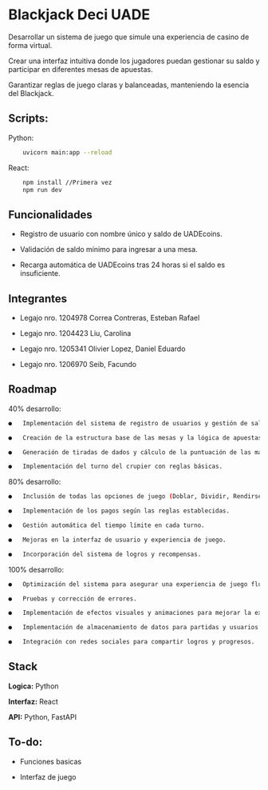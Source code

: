 
# Blackjack Deci UADE

Desarrollar un sistema de juego que simule una experiencia de casino de forma virtual.

Crear una interfaz intuitiva donde los jugadores puedan gestionar su saldo y participar en diferentes mesas de apuestas.

Garantizar reglas de juego claras y balanceadas, manteniendo la esencia del Blackjack.


## Scripts:

Python: 
```bash
    uvicorn main:app --reload
```

React: 
```bash
    npm install //Primera vez
    npm run dev
```

## Funcionalidades

- Registro de usuario con nombre único y saldo de UADEcoins.

- Validación de saldo mínimo para ingresar a una mesa.

- Recarga automática de UADEcoins tras 24 horas si el saldo es insuficiente.

## Integrantes

- Legajo nro. 1204978 Correa Contreras, Esteban Rafael

- Legajo nro. 1204423 Liu, Carolina

- Legajo nro. 1205341 Olivier Lopez, Daniel Eduardo

- Legajo nro. 1206970 Seib, Facundo


## Roadmap

40% desarrollo: 
```bash
●	Implementación del sistema de registro de usuarios y gestión de saldo.

●	Creación de la estructura base de las mesas y la lógica de apuestas.

●	Generación de tiradas de dados y cálculo de la puntuación de las manos.

●	Implementación del turno del crupier con reglas básicas.

```
    

80% desarrollo: 
```bash
●	Inclusión de todas las opciones de juego (Doblar, Dividir, Rendirse, Seguro).

●	Implementación de los pagos según las reglas establecidas.

●	Gestión automática del tiempo límite en cada turno.

●	Mejoras en la interfaz de usuario y experiencia de juego.

●	Incorporación del sistema de logros y recompensas.

```
100% desarrollo: 
```bash
●	Optimización del sistema para asegurar una experiencia de juego fluida.

●	Pruebas y corrección de errores.

●	Implementación de efectos visuales y animaciones para mejorar la experiencia.

●	Implementación de almacenamiento de datos para partidas y usuarios.

●	Integración con redes sociales para compartir logros y progresos.

```
## Stack

**Logica:** Python

**Interfaz:** React

**API:** Python, FastAPI


## To-do:

- Funciones basicas

- Interfaz de juego
